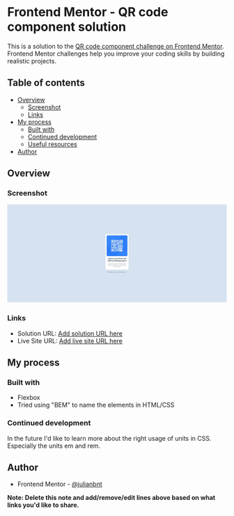 # Frontend Mentor - QR code component solution

This is a solution to the [QR code component challenge on Frontend Mentor](https://www.frontendmentor.io/challenges/qr-code-component-iux_sIO_H). Frontend Mentor challenges help you improve your coding skills by building realistic projects.

## Table of contents

- [Overview](#overview)
  - [Screenshot](#screenshot)
  - [Links](#links)
- [My process](#my-process)
  - [Built with](#built-with)
  - [Continued development](#continued-development)
  - [Useful resources](#useful-resources)
- [Author](#author)

## Overview

### Screenshot

![](./screenshot.jpeg)

### Links

- Solution URL: [Add solution URL here](https://your-solution-url.com)
- Live Site URL: [Add live site URL here](https://your-live-site-url.com)

## My process

### Built with

- Flexbox
- Tried using "BEM" to name the elements in HTML/CSS

### Continued development

In the future I'd like to learn more about the right usage of units in CSS. Especially the units em and rem.

## Author

- Frontend Mentor - [@julianbnt](https://www.frontendmentor.io/profile/julianbnt)

**Note: Delete this note and add/remove/edit lines above based on what links you'd like to share.**
